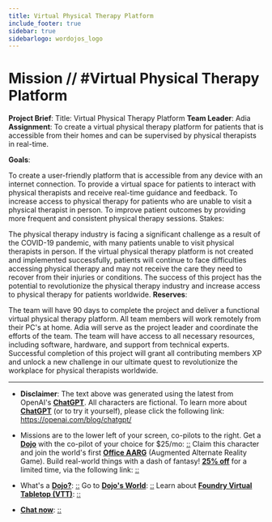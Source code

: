 ```yaml
---
title: Virtual Physical Therapy Platform
include_footer: true
sidebar: true
sidebarlogo: wordojos_logo
---
```

# Mission // #Virtual Physical Therapy Platform

**Project Brief**:
Title: Virtual Physical Therapy Platform
**Team Leader**: Adia
**Assignment**: To create a virtual physical therapy platform for patients that is accessible from their homes and can be supervised by physical therapists in real-time.

**Goals**:

To create a user-friendly platform that is accessible from any device with an internet connection.
To provide a virtual space for patients to interact with physical therapists and receive real-time guidance and feedback.
To increase access to physical therapy for patients who are unable to visit a physical therapist in person.
To improve patient outcomes by providing more frequent and consistent physical therapy sessions.
Stakes:

The physical therapy industry is facing a significant challenge as a result of the COVID-19 pandemic, with many patients unable to visit physical therapists in person.
If the virtual physical therapy platform is not created and implemented successfully, patients will continue to face difficulties accessing physical therapy and may not receive the care they need to recover from their injuries or conditions.
The success of this project has the potential to revolutionize the physical therapy industry and increase access to physical therapy for patients worldwide.
**Reserves**:

The team will have 90 days to complete the project and deliver a functional virtual physical therapy platform.
All team members will work remotely from their PC's at home.
Adia will serve as the project leader and coordinate the efforts of the team.
The team will have access to all necessary resources, including software, hardware, and support from technical experts.
Successful completion of this project will grant all contributing members XP and unlock a new challenge in our ultimate quest to revolutionize the workplace for physical therapists worldwide.

---

* **Disclaimer**: The text above was generated using the latest from OpenAI's [**ChatGPT**](https://openai.com/blog/chatgpt/).  All characters are fictional.  To learn more about [**ChatGPT**](https://openai.com/blog/chatgpt/) (or to try it yourself), please click the following link: https://openai.com/blog/chatgpt/

* Missions are to the lower left of your screen, co-pilots to the right. Get a [**Dojo**](https://workmates.live/marketplace) with the co-pilot of your choice for $25/mo: [::](https://workmates.live/marketplace)  Claim this character and join the world's first [**Office AARG**](https://dojos.world) (Augmented Alternate Reality Game). Build real-world things with a dash of fantasy! [**25% off**](https://blog.workmates.live/deal-on-a-dojo) for a limited time, via the following link: [::](https://blog.workmates.live/deal-on-a-dojo) 

* What's a [**Dojo?**](https://workdojos.com): [::](https://workdojos.com)  Go to [**Dojo's World**](https://dojos.world): [::](https://dojos.world)  Learn about [**Foundry Virtual Tabletop (VTT)**](https://foundryvtt.com): [::](https://foundryvtt.com/)

* [**Chat now**](https://chat.workmates.live/channel/support): [::](https://chat.workmates.live/channel/support)